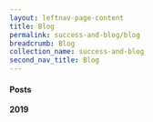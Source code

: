 ```yaml
---
layout: leftnav-page-content
title: Blog
permalink: success-and-blog/blog
breadcrumb: Blog
collection_name: success-and-blog
second_nav_title: Blog
---
```


<h4>Posts</h4>


<b>2019</b>
